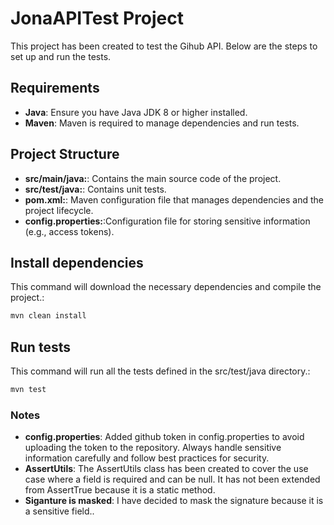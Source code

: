 # JonaAPITest Project

This project has been created to test the Gihub API. Below are the steps to set up and run the tests.

## Requirements

- **Java**: Ensure you have Java JDK 8 or higher installed.
- **Maven**: Maven is required to manage dependencies and run tests.


## Project Structure

- **src/main/java:**: Contains the main source code of the project.
- **src/test/java:**: Contains unit tests.
- **pom.xml:**: Maven configuration file that manages dependencies and the project lifecycle.
- **config.properties:**:Configuration file for storing sensitive information (e.g., access tokens).


## Install dependencies
This command will download the necessary dependencies and compile the project.:
```bash
mvn clean install
```
## Run tests
This command will run all the tests defined in the src/test/java directory.:
```bash
mvn test
```


### Notes
- **config.properties**: Added github token in config.properties to avoid uploading the token to the repository. Always handle sensitive information carefully and follow best practices for security.
- **AssertUtils**: The AssertUtils class has been created to cover the use case where a field is required and can be null. It has not been extended from AssertTrue because it is a static method.
- **Siganture is masked**: I have decided to mask the signature because it is a sensitive field..


